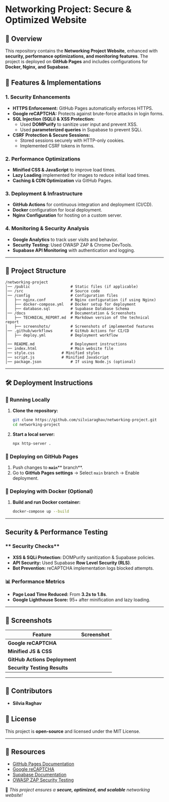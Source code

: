# Networking Project: Secure & Optimized Website

## 📌 Overview

This repository contains the **Networking Project Website**, enhanced with **security, performance optimizations, and monitoring features**. The project is deployed on **GitHub Pages** and includes configurations for **Docker, Nginx, and Supabase**.

## 🚀 Features & Implementations

### **1. Security Enhancements**

- **HTTPS Enforcement:** GitHub Pages automatically enforces HTTPS.
- **Google reCAPTCHA:** Protects against brute-force attacks in login forms.
- **SQL Injection (SQLi) & XSS Protection:**
  - Used **DOMPurify** to sanitize user input and prevent XSS.
  - Used **parameterized queries** in Supabase to prevent SQLi.
- **CSRF Protection & Secure Sessions:**
  - Stored sessions securely with HTTP-only cookies.
  - Implemented CSRF tokens in forms.

### **2. Performance Optimizations**

- **Minified CSS & JavaScript** to improve load times.
- **Lazy Loading** implemented for images to reduce initial load times.
- **Caching & CDN Optimization** via GitHub Pages.

### **3. Deployment & Infrastructure**

- **GitHub Actions** for continuous integration and deployment (CI/CD).
- **Docker** configuration for local deployment.
- **Nginx Configuration** for hosting on a custom server.

### **4. Monitoring & Security Analysis**

- **Google Analytics** to track user visits and behavior.
- **Security Testing:** Used OWASP ZAP & Chrome DevTools.
- **Supabase API Monitoring** with authentication and logging.

---

## 📂 Project Structure

```
/networking-project
│── /public                  # Static files (if applicable)
│── /src                     # Source code
│── /config                  # Configuration files
│   ├── nginx.conf           # Nginx configuration (if using Nginx)
│   ├── docker-compose.yml   # Docker setup for deployment
│   ├── database.sql         # Supabase Database Schema
│── /docs                    # Documentation & Screenshots
│   ├── TECHNICAL_REPORT.md  # Markdown version of the technical report
│   ├── screenshots/         # Screenshots of implemented features
│── .github/workflows        # GitHub Actions for CI/CD
│   ├── deploy.yml           # Deployment workflow
│             
│── README.md                # Deployment instructions
│── index.html               # Main website file
│── style.css            # Minified styles
│── script.js            # Minified JavaScript
│── package.json             # If using Node.js (optional)
```

---

## 🛠 Deployment Instructions

### **🔹 Running Locally**

1. **Clone the repository:**
   ```sh
   git clone https://github.com/silviaraghav/networking-project.git
   cd networking-project
   ```
2. **Start a local server:**
   ```sh
   npx http-server .
   ```

### **🔹 Deploying on GitHub Pages**

1. Push changes to **`main`**\*\* branch\*\*.
2. Go to **GitHub Pages settings** → Select `main` branch → Enable deployment.

### **🔹 Deploying with Docker (Optional)**

1. **Build and run Docker container:**
   ```sh
   docker-compose up --build
   ```

---

##  Security & Performance Testing

### ** Security Checks**

- **XSS & SQLi Protection:** DOMPurify sanitization & Supabase policies.
- **API Security:** Used Supabase **Row Level Security (RLS)**.
- **Bot Prevention:** reCAPTCHA implementation logs blocked attempts.

### **📊 Performance Metrics**

- **Page Load Time Reduced:** From **3.2s to 1.8s**.
- **Google Lighthouse Score:** 95+ after minification and lazy loading.

---

## 📸 Screenshots

| Feature                       | Screenshot |
| ----------------------------- | ---------- |
| **Google reCAPTCHA**          |            |
| **Minified JS & CSS**         |            |
| **GitHub Actions Deployment** |            |
| **Security Testing Results**  |            |

---

## 🤝 Contributors

- **Silvia Raghav**

## 📜 License

This project is **open-source** and licensed under the MIT License.

---

## 🔗 Resources

- [GitHub Pages Documentation](https://pages.github.com/)
- [Google reCAPTCHA](https://www.google.com/recaptcha/about/)
- [Supabase Documentation](https://supabase.com/docs)
- [OWASP ZAP Security Testing](https://owasp.org/www-project-zap/)

🚀 *This project ensures a **********secure, optimized, and scalable********** networking website!*

